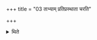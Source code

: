 +++
title = "03 ताभ्याम् प्रतिप्रस्थाता चरति"

+++

<details><summary>थिते</summary>

ताभ्यां प्रतिप्रस्थाता चरति । एतावन्नाना ३
</details>
